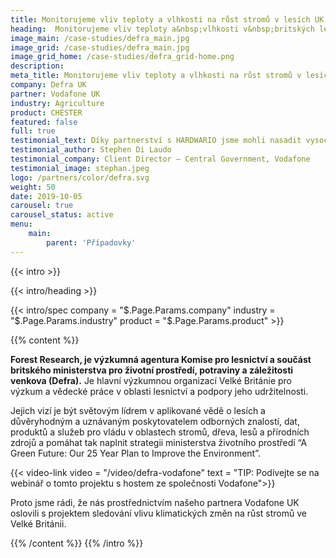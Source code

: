 ```yaml
---
title: Monitorujeme vliv teploty a vlhkosti na růst stromů v lesích UK 
heading:  Monitorujeme vliv teploty a&nbsp;vlhkosti v&nbsp;britských lesích
image_main: /case-studies/defra_main.jpg
image_grid: /case-studies/defra_main.jpg
image_grid_home: /case-studies/defra_grid-home.png
description:
meta_title: Monitorujeme vliv teploty a vlhkosti na růst stromů v lesích UK | HARDWARIO případová studie
company: Defra UK
partner: Vodafone UK
industry: Agriculture
product: CHESTER
featured: false
full: true
testimonial_text: Díky partnerství s HARDWARIO jsme mohli nasadit vysoce kvalitní zařízení IoT, která hrála klíčovou roli v tomto úspěšném projektu. Využili jsme jejich odborných znalostí v oblasti nízkoenergetické elektroniky a technologie NB-IoT a osobní technické podpory. Těším se na další spolupráci s Hardwario v budoucnu.
testimonial_author: Stephen Di Laudo
testimonial_company: Client Director – Central Government, Vodafone
testimonial_image: stephan.jpeg
logo: /partners/color/defra.svg
weight: 50
date: 2019-10-05
carousel: true
carousel_status: active
menu:
    main:
        parent: 'Případovky'
---
```


{{< intro >}}

{{< intro/heading >}}

{{< intro/spec company = "$.Page.Params.company" industry = "$.Page.Params.industry" product = "$.Page.Params.product" >}}

{{% content %}}

**Forest Research, je výzkumná agentura Komise pro lesnictví a součást britského ministerstva pro životní prostředí, potraviny a záležitosti venkova (Defra).** Je hlavní výzkumnou organizací Velké Británie pro výzkum a vědecké práce v oblasti lesnictví a podpory jeho udržitelnosti.

Jejich vizí je být světovým lídrem v aplikované vědě o lesích a důvěryhodným a uznávaným poskytovatelem odborných znalostí, dat, produktů a služeb pro vládu v oblastech stromů, dřeva, lesů a přírodních zdrojů a pomáhat tak naplnit strategii ministerstva životního prostředí “A Green Future: Our 25 Year Plan to Improve the Environment”.

{{< video-link video = "/video/defra-vodafone" text = "TIP: Podívejte se na webinář o tomto projektu s hostem ze společnosti Vodafone">}}

Proto jsme rádi, že nás prostřednictvím našeho partnera Vodafone UK oslovili s projektem sledování vlivu klimatických změn na růst stromů ve Velké Británii.

{{% /content %}}
{{% /intro %}}
